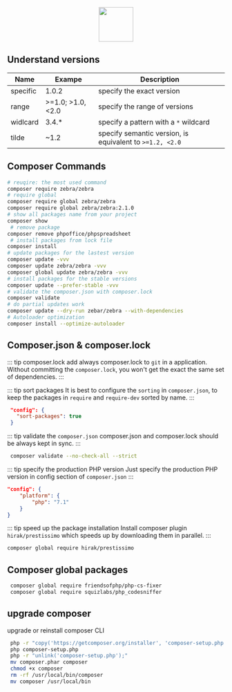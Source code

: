 <div align="center">
    <img class="page__header" src="https://upload.wikimedia.org/wikipedia/commons/2/26/Logo-composer-transparent.png" width="80"/>
</div>

## Understand versions

| Name     | Exampe            | Description                                              |
| -------- | ----------------- | -------------------------------------------------------- |
| specific | 1.0.2             | specify the exact version                                |
| range    | >=1.0; >1.0, <2.0 | specify the range of versions                            |
| widlcard | 3.4.\*            | specify a pattern with a `*` wildcard                    |
| tilde    | ~1.2              | specify semantic version, is equivalent to `>=1.2, <2.0` |

## Composer Commands

```bash
# reuqire: the most used command
composer require zebra/zebra
# require global
composer require global zebra/zebra
composer require global zebra/zebra:2.1.0
# show all packages name from your project
composer show
 # remove package
composer remove phpoffice/phpspreadsheet
 # install packages from lock file
composer install
# update packages for the lastest version
composer update -vvv
composer update zebra/zebra -vvv
composer global update zebra/zebra -vvv
# install packages for the stable versions
composer update --prefer-stable -vvv
# validate the composer.json with composer.lock
composer validate
# do partial updates work
composer update --dry-run zebar/zebra --with-dependencies
# Autoloader optimization
composer install --optimize-autoloader
```

## Composer.json & composer.lock

::: tip composer.lock
add always composer.lock to `git` in a application. Without committing the `composer.lock`, you won't get the exact the same set of dependencies.
:::

::: tip sort packages
It is best to configure the `sorting` in `composer.json`, to keep the packages in `require` and `require-dev` sorted by name.
:::

```json
 "config": {
   "sort-packages": true
 }
```

::: tip validate the `composer.json`
composer.json and composer.lock should be always kept in sync.
:::

```bash
 composer validate --no-check-all --strict
```

::: tip specify the production PHP version
Just specify the production PHP version in config section of `composer.json`
:::

```json
"config": {
    "platform": {
        "php": "7.1"
    }
}
```

::: tip speed up the package installation
Install composer plugin `hirak/prestissimo` which speeds up by downloading them in parallel.
:::

```bash
composer global require hirak/prestissimo
```

## Composer global packages

```bash
 composer global require friendsofphp/php-cs-fixer
 composer global require squizlabs/php_codesniffer
```

## upgrade composer
upgrade or reinstall composer CLI
```bash
 php -r "copy('https://getcomposer.org/installer', 'composer-setup.php');" 
 php composer-setup.php
 php -r "unlink('composer-setup.php');"
 mv composer.phar composer
 chmod +x composer
 rm -rf /usr/local/bin/composer
 mv composer /usr/local/bin
```

